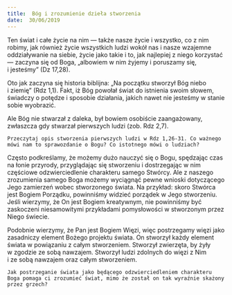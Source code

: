 ```yaml
---
title:  Bóg i zrozumienie dzieła stworzenia
date:  30/06/2019
---
```


Ten świat i całe życie na nim — także nasze życie i wszystko, co z nim robimy, jak również życie wszystkich ludzi wokół nas i nasze wzajemne oddziaływanie na siebie, życie jako takie i to, jak najlepiej z niego korzystać — zaczyna się od Boga, „albowiem w nim żyjemy i poruszamy się, i jesteśmy” (Dz 17,28).

Oto jak zaczyna się historia biblijna: „Na początku stworzył Bóg niebo i ziemię” (Rdz 1,1). Fakt, iż Bóg powołał świat do istnienia swoim słowem, świadczy o potędze i sposobie działania, jakich nawet nie jesteśmy w stanie sobie wyobrazić.

Ale Bóg nie stwarzał z daleka, był bowiem osobiście zaangażowany, zwłaszcza gdy stwarzał pierwszych ludzi (zob. Rdz 2,7).

`Przeczytaj opis stworzenia pierwszych ludzi w Rdz 1,26-31. Co ważnego mówi nam to sprawozdanie o Bogu? Co istotnego mówi o ludziach?`

Często podkreślamy, że możemy dużo nauczyć się o Bogu, spędzając czas na łonie przyrody, przyglądając się stworzeniu i dostrzegając w nim częściowe odzwierciedlenie charakteru samego Stwórcy. Ale z naszego zrozumienia samego Boga możemy wyciągnąć pewne wnioski dotyczącego Jego zamierzeń wobec stworzonego świata. Na przykład: skoro Stwórca jest Bogiem Porządku, powinniśmy widzieć porządek w Jego stworzeniu. Jeśli wierzymy, że On jest Bogiem kreatywnym, nie powinniśmy być zaskoczeni niesamowitymi przykładami pomysłowości w stworzonym przez Niego świecie.

Podobnie wierzymy, że Pan jest Bogiem Więzi, więc postrzegamy więzi jako zasadniczy element Bożego projektu świata. On stworzył każdy element świata w powiązaniu z całym stworzeniem. Stworzył zwierzęta, by żyły w zgodzie ze sobą nawzajem. Stworzył ludzi zdolnych do więzi z Nim i ze sobą nawzajem oraz całym stworzeniem.

`Jak postrzeganie świata jako będącego odzwierciedleniem charakteru Boga pomaga ci zrozumieć świat, mimo że został on tak wyraźnie skażony przez grzech?`